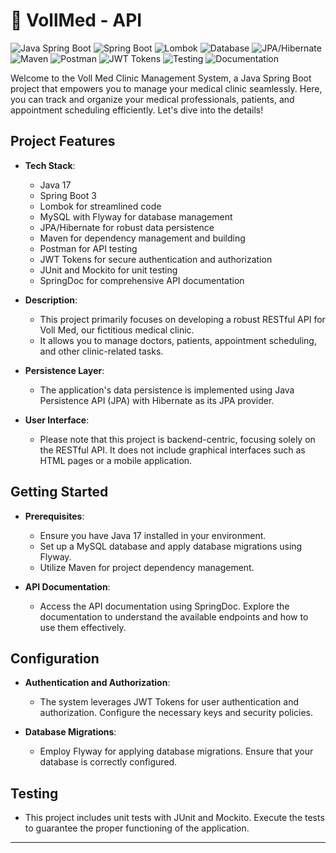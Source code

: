 # 🚀 VollMed - API

![Java Spring Boot](https://img.shields.io/badge/Java-17-brightgreen) ![Spring Boot](https://img.shields.io/badge/Spring%20Boot-3-orange) ![Lombok](https://img.shields.io/badge/Lombok-enabled-blue) ![Database](https://img.shields.io/badge/Database-MySQL%20%2F%20Flyway-blue) ![JPA/Hibernate](https://img.shields.io/badge/JPA%2FHibernate-ORM-red) ![Maven](https://img.shields.io/badge/Maven-dependency%20management-yellow) ![Postman](https://img.shields.io/badge/Postman-API%20testing-green) ![JWT Tokens](https://img.shields.io/badge/JWT%20Tokens-authentication%2Fauthorization-purple) ![Testing](https://img.shields.io/badge/Testing-JUnit%20%2F%20Mockito-red) ![Documentation](https://img.shields.io/badge/Documentation-SpringDoc-blue)

Welcome to the Voll Med Clinic Management System, a Java Spring Boot project that empowers you to manage your medical clinic seamlessly. Here, you can track and organize your medical professionals, patients, and appointment scheduling efficiently. Let's dive into the details!

## Project Features

- **Tech Stack**:
    - Java 17
    - Spring Boot 3
    - Lombok for streamlined code
    - MySQL with Flyway for database management
    - JPA/Hibernate for robust data persistence
    - Maven for dependency management and building
    - Postman for API testing
    - JWT Tokens for secure authentication and authorization
    - JUnit and Mockito for unit testing
    - SpringDoc for comprehensive API documentation

- **Description**:
    - This project primarily focuses on developing a robust RESTful API for Voll Med, our fictitious medical clinic.
    - It allows you to manage doctors, patients, appointment scheduling, and other clinic-related tasks.

- **Persistence Layer**:
    - The application's data persistence is implemented using Java Persistence API (JPA) with Hibernate as its JPA provider.

- **User Interface**:
    - Please note that this project is backend-centric, focusing solely on the RESTful API. It does not include graphical interfaces such as HTML pages or a mobile application.

## Getting Started

- **Prerequisites**:
    - Ensure you have Java 17 installed in your environment.
    - Set up a MySQL database and apply database migrations using Flyway.
    - Utilize Maven for project dependency management.

- **API Documentation**:
    - Access the API documentation using SpringDoc. Explore the documentation to understand the available endpoints and how to use them effectively.

## Configuration

- **Authentication and Authorization**:
    - The system leverages JWT Tokens for user authentication and authorization. Configure the necessary keys and security policies.

- **Database Migrations**:
    - Employ Flyway for applying database migrations. Ensure that your database is correctly configured.

## Testing

- This project includes unit tests with JUnit and Mockito. Execute the tests to guarantee the proper functioning of the application.

---